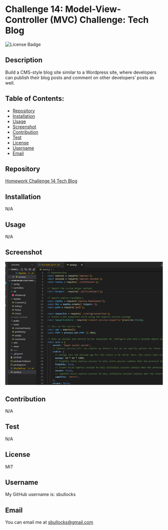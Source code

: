 # Challenge 14: Model-View-Controller (MVC) Challenge: Tech Blog

  ![License Badge](https://img.shields.io/badge/license-MIT-green) 

  ## Description
  Build a CMS-style blog site similar to a Wordpress site, where developers can publish their blog posts and comment on other developers’ posts as well.

  ## Table of Contents:
  * [Repository](#repository) 
  * [Installation](#installation)
  * [Usage](#usage)
  * [Screenshot](#screenshot)
  * [Contribution](#contribution)
  * [Test](#test)
  * [License](#license)
  * [Username](#username)
  * [Email](#email)

  ## Repository
  [Homework Challenge 14 Tech Blog](https://github.com/sbullocks/homework-challenge-14-tech-blog)

  ## Installation
  N/A

  ## Usage
  N/A

  ## Screenshot
  ![screenshot of server.js file.](./public/assets/images/Screenshot%202022-11-10%20172951.png)

  ## Contribution
  N/A

  ## Test
  N/A

  ## License
  MIT

  ## Username
  My GitHub username is: sbullocks

  ## Email
  You can email me at sbullocks@gmail.com
